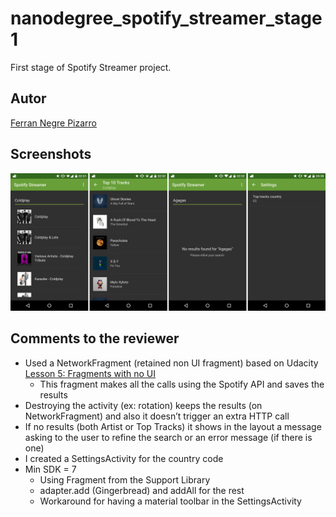 # nanodegree_spotify_streamer_stage1
First stage of Spotify Streamer project.

## Autor
[Ferran Negre Pizarro](https://profiles.udacity.com/u/ferrannegre)

## Screenshots
![Alt text](screenshots/spotify_streamer_stage1_preview.png)

## Comments to the reviewer
- Used a NetworkFragment (retained non UI fragment) based on Udacity [Lesson 5: Fragments with no UI](https://www.udacity.com/course/viewer#!/c-ud853-nd/l-1623168625/m-1667758616)
	- This fragment makes all the calls using the Spotify API and saves the results
- Destroying the activity (ex: rotation) keeps the results (on NetworkFragment) and also it doesn’t trigger an extra HTTP call
- If no results (both Artist or Top Tracks) it shows in the layout a message asking to the user to refine the search or an error message (if there is one)
- I created a SettingsActivity for the country code
- Min SDK = 7
	- Using Fragment from the Support Library
	- adapter.add (Gingerbread) and addAll for the rest
	- Workaround for having a material toolbar in the SettingsActivity
